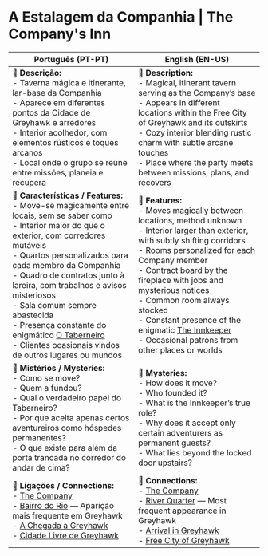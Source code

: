 # A Estalagem da Companhia | The Company's Inn

| **Português (PT-PT)**                                                                                                                                                                                                                                                                                                                                                                                                                                                           | **English (EN-US)**                                                                                                                                                                                                                                                                                                                                                                                                                     |
| ------------------------------------------------------------------------------------------------------------------------------------------------------------------------------------------------------------------------------------------------------------------------------------------------------------------------------------------------------------------------------------------------------------------------------------------------------------------------------- | --------------------------------------------------------------------------------------------------------------------------------------------------------------------------------------------------------------------------------------------------------------------------------------------------------------------------------------------------------------------------------------------------------------------------------------- |
| **📝 Descrição:**<br> - Taverna mágica e itinerante, lar-base da Companhia<br> - Aparece em diferentes pontos da Cidade de Greyhawk e arredores<br> - Interior acolhedor, com elementos rústicos e toques arcanos<br> - Local onde o grupo se reúne entre missões, planeia e recupera                                                                                                                                                                                           | **📝 Description:**<br> - Magical, itinerant tavern serving as the Company’s base<br> - Appears in different locations within the Free City of Greyhawk and its outskirts<br> - Cozy interior blending rustic charm with subtle arcane touches<br> - Place where the party meets between missions, plans, and recovers                                                                                                                  |
| **🔮 Características / Features:**<br> - Move-se magicamente entre locais, sem se saber como<br> - Interior maior do que o exterior, com corredores mutáveis<br> - Quartos personalizados para cada membro da Companhia<br> - Quadro de contratos junto à lareira, com trabalhos e avisos misteriosos<br> - Sala comum sempre abastecida<br> - Presença constante do enigmático [O Taberneiro](npc/o_taberneiro.md)<br> - Clientes ocasionais vindos de outros lugares ou mundos | **🔮 Features:**<br> - Moves magically between locations, method unknown<br> - Interior larger than exterior, with subtly shifting corridors<br> - Rooms personalized for each Company member<br> - Contract board by the fireplace with jobs and mysterious notices<br> - Common room always stocked<br> - Constant presence of the enigmatic [The Innkeeper](npc/o_taberneiro.md)<br> - Occasional patrons from other places or worlds |
| **🧩 Mistérios / Mysteries:**<br> - Como se move?<br> - Quem a fundou?<br> - Qual o verdadeiro papel do Taberneiro?<br> - Por que aceita apenas certos aventureiros como hóspedes permanentes?<br> - O que existe para além da porta trancada no corredor do andar de cima?                                                                                                                                                                                                     | **🧩 Mysteries:**<br> - How does it move?<br> - Who founded it?<br> - What is the Innkeeper’s true role?<br> - Why does it accept only certain adventurers as permanent guests?<br> - What lies beyond the locked door upstairs?                                                                                                                                                                                                        |
| **📎 Ligações / Connections:**<br> - [The Company](the_company.md)<br> - [Bairro do Rio](river_quarter.md) — Aparição mais frequente em Greyhawk<br> - [A Chegada a Greyhawk](s13_o_que_nos_espera_a_nova_cidade_summary.md)<br> - [Cidade Livre de Greyhawk](free_city_of_greyhawk.md)                                                                                                                                                                                         | **📎 Connections:**<br> - [The Company](the_company.md)<br> - [River Quarter](river_quarter.md) — Most frequent appearance in Greyhawk<br> - [Arrival in Greyhawk](s13_o_que_nos_espera_a_nova_cidade_summary.md)<br> - [Free City of Greyhawk](free_city_of_greyhawk.md)                                                                                                                                                               |
